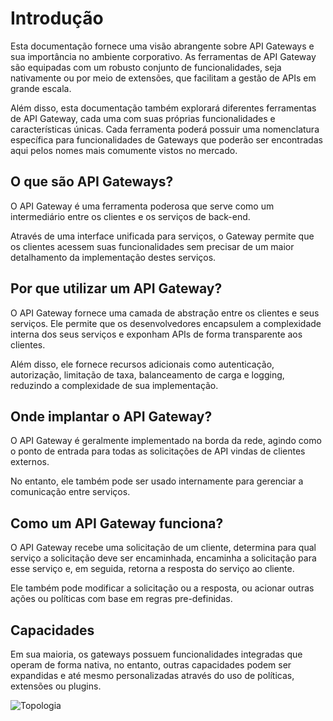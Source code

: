 # Introdução

Esta documentação fornece uma visão abrangente sobre API Gateways e sua importância no ambiente corporativo. As ferramentas de API Gateway são equipadas com um robusto conjunto de funcionalidades, seja nativamente ou por meio de extensões, que facilitam a gestão de APIs em grande escala.

Além disso, esta documentação também explorará diferentes ferramentas de API Gateway, cada uma com suas próprias funcionalidades e características únicas. Cada ferramenta poderá possuir uma nomenclatura específica para funcionalidades de Gateways que poderão ser encontradas aqui pelos nomes mais comumente vistos no mercado.

## O que são API Gateways?

O API Gateway é uma ferramenta poderosa que serve como um intermediário entre os clientes e os serviços de back-end.

Através de uma interface unificada para serviços, o Gateway permite que os clientes acessem suas funcionalidades sem precisar de um maior detalhamento da implementação destes serviços.

## Por que utilizar um API Gateway?

O API Gateway fornece uma camada de abstração entre os clientes e seus serviços. Ele permite que os desenvolvedores encapsulem a complexidade interna dos seus serviços e exponham APIs de forma transparente aos clientes.

Além disso, ele fornece recursos adicionais como autenticação, autorização, limitação de taxa, balanceamento de carga e logging, reduzindo a complexidade de sua implementação.

## Onde implantar o API Gateway?

O API Gateway é geralmente implementado na borda da rede, agindo como o ponto de entrada para todas as solicitações de API vindas de clientes externos.

No entanto, ele também pode ser usado internamente para gerenciar a comunicação entre serviços.

## Como um API Gateway funciona?

O API Gateway recebe uma solicitação de um cliente, determina para qual serviço a solicitação deve ser encaminhada, encaminha a solicitação para esse serviço e, em seguida, retorna a resposta do serviço ao cliente.

Ele também pode modificar a solicitação ou a resposta, ou acionar outras ações ou políticas com base em regras pre-definidas.

## Capacidades

Em sua maioria, os gateways possuem funcionalidades integradas que operam de forma nativa, no entanto, outras capacidades podem ser expandidas e até mesmo personalizadas através do uso de políticas, extensões ou plugins.

![Topologia](/assets/img/topologias/integracao-gateway.png)
